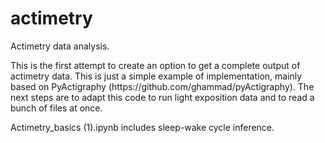 # actimetry
<p>Actimetry data analysis.</p> 
This is the first attempt to create an option to get a complete output of actimetry data. This is just a simple example of implementation, mainly based on PyActigraphy (https://github.com/ghammad/pyActigraphy). The next steps are to adapt this code to run light exposition data and to read a bunch of files at once. <p> Actimetry_basics (1).ipynb includes sleep-wake cycle inference.</p>
